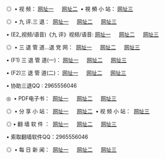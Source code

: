 <p>◎   • 视 频： <a href="http://nb33.ml/tv/" target="_blank">网址一</a> 　 <a href="http://wiki77.gq/tv/" target="_blank">网址二</a>   • 視 頻 小 站： <a href="http://app365.gq/" target="_blank">网址三</a></p>
<p>◎   • 九 评.三 退：  <a href="http://nb33.ml/t/" target="_blank">网址一</a> 　 <a href="http://wiki77.gq/v/" target="_blank">网址二</a> 　 <a href="http://app365.gq/tt/" target="_blank">网址三</a> 　</p>
<p>  • (E2_视频/语音)《九 评》视频/语音: <a href="http://nb33.ml/v/" target="_blank">网址一</a> 　 <a href="http://wiki77.gq/v/" target="_blank">网址二</a> 　 <a href="http://app365.gq/v/" target="_blank">网址三</a></p>
<p>◎   • 三 退 管 道...退 党 网：  <a href="http://nb33.ml/go/8/" target="_blank">网址一</a> 　 <a href="http://wiki77.gq/go/8/" target="_blank">网址二</a> 　 <a href="http://app365.gq/go/8/" target="_blank">网址三</a></p>
<p>  • (F1) 三 退 管 道(一)： <a href="http://nb33.ml/d/" target="_blank">网址一</a> 　 <a href="http://wiki77.gq/d/" target="_blank">网址二</a> 　 <a href="http://app365.gq/d/" target="_blank">网址三</a></p>
<p>  • (F2)三 退 管 道(二)： <a href="http://nb33.ml/dd/" target="_blank">网址一</a> 　 <a href="http://wiki77.gq/dd/" target="_blank">网址二</a> 　 <a href="http://app365.gq/dd/" target="_blank">网址三</a></p>
<p>  • 协助三退QQ : 2965556046</p>
<p>◎   • PDF电子书：  <a href="http://nb33.ml/p/" target="_blank">网址一</a> 　 <a href="http://wiki77.gq/p/" target="_blank">网址二</a> 　 <a href="http://app365.gq/p/" target="_blank">网址三</a></p>
<p>◎ </span>  • 分 享 小 站：  <a href="http://nb33.ml/" target="_blank">网址一</a> 　 <a href="http://wiki77.gq/" target="_blank">网址二</a>   • 视 频 小 站：  <a href="http://app365.gq/" target="_blank">网址三</a></p>
<p>◎  • 翻 墙 软 件 ：  <a href="http://nb33.ml/f/" target="_blank">网址一</a> 　 <a href="http://wiki77.gq/ff/" target="_blank">网址二</a> 　 <a href="http://app365.gq/f/" target="_blank">网址三</a></p>
<p>  • 索取翻墙软件QQ：2965556046</p>
<p>◎ </span>  • 每 日 新 闻：  <a href="http://nb33.ml:81/day/" target="_blank">网址一</a> 　 <a href="http://wiki77.gq:81/day/" target="_blank">网址二</a> 　 <a href="http://app365.gq/day/" target="_blank">网址三</a></p>
